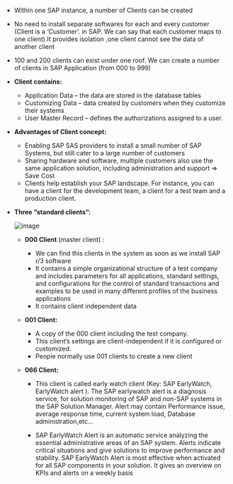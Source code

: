 * Within one SAP instance, a number of Clients can be created

* No need to install separate softwares for each and every customer (Client is a ‘Customer’. in SAP. We can say that each customer maps to one client).It provides isolation ,one client cannot see the data of another client

* 100 and 200 clients can exist under one roof. We can create a number of clients in SAP Application (from 000 to 999)

* **Client contains:**
  * Application Data – the data are stored in the database tables
  * Customizing Data – data created by customers when they customize their systems
  * User Master Record – defines the authorizations assigned to a user. 

* **Advantages of Client concept:**
  * Enabling SAP SAS providers to install a small number of SAP Systems, but still cater to a large number of customers
  * Sharing hardware and software, multiple customers also use the same application solution, including administration and support ⇒ Save Cost
  * Clients help establish your SAP landscape. For instance, you can have a client for the development team, a client for a test team and a production client.

* **Three “standard clients”:**

  ![image](https://user-images.githubusercontent.com/43572616/169945836-fc2baa42-7766-4ac6-9c59-54daff571687.png)

  * **000 Client** (master client) :
    * We can find this clients in the system as soon as we install SAP r/3 software
    * It contains a simple organizational structure of a test company and includes parameters for all applications, standard settings, and configurations for the control of standard transactions and examples to be used in many different profiles of the business applications
    * It contains client independent data
  
  * **001 Client:**
    * A copy of the 000 client including the test company.
    * This client’s settings are client-independent if it is configured or customized.
    * People normally use 001 clients to create a new client
  
  * **066 Client:**
    * This client is called early watch client (Key: SAP EarlyWatch, EarlyWatch alert ). The SAP earlywatch alert is a diagnosis service, for solution monitoring of SAP and non-SAP systems in the SAP Solution Manager. Alert may contain Performance issue, average response time, current system load, Database administration,etc...
    
    * SAP EarlyWatch Alert is an automatic service analyzing the essential administrative areas of an SAP system. Alerts indicate critical situations and give solutions to improve performance and stability. SAP EarlyWatch Alert is most effective when activated for all SAP components in your solution. It gives an overview on KPIs and alerts on a weekly basis
